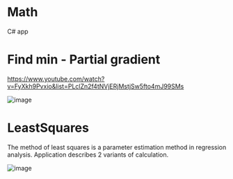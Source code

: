 # Math
C# app

# Find min - Partial gradient

https://www.youtube.com/watch?v=FyXkh9Pvxio&list=PLclZn2f4tNVjERjMstjSw5fto4mJ99SMs

![image](https://github.com/tltrus/MATH/assets/77125487/8fb1ac33-c5a3-43c3-b543-35d50610a803)


# LeastSquares
The method of least squares is a parameter estimation method in regression analysis.
Application describes 2 variants of calculation.

![image](https://github.com/tltrus/MATH/assets/77125487/de1a1313-0163-4e82-b591-a507d39af877)
